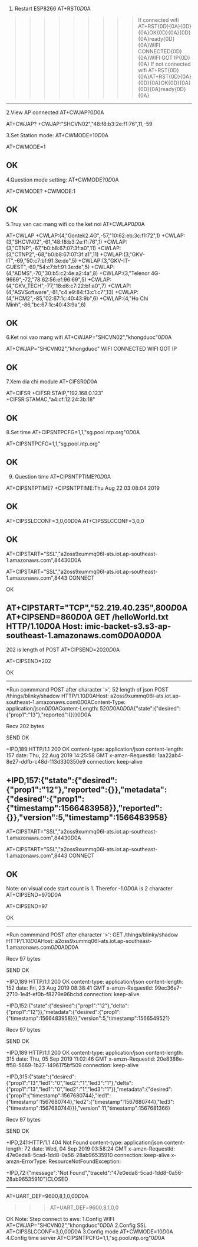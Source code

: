 1. Restart ESP8266 
AT+RST$0D$0A
>>>>>>>>> If connected wifi
AT+RST{0D}{0A}{0D}{0A}OK{0D}{0A}{0D}{0A}ready{0D}{0A}WIFI CONNECTED{0D}{0A}WIFI GOT IP{0D}{0A}
>>>>>>>>> If not connected wifi
AT+RST{0D}{0A}AT+RST{0D}{0A}{0D}{0A}OK{0D}{0A}{0D}{0A}ready{0D}{0A}

------------------------------------------------------------------------------------------------------------------------------------------------------------------------------
2.View AP connected
AT+CWJAP?$0D$0A
>>>>>>>>>
AT+CWJAP?
+CWJAP:"SHCVN02","48:f8:b3:2e:f1:76",11,-59

3.Set Station mode:
AT+CWMODE=1$0D$0A
>>>>>>>>>
AT+CWMODE=1

OK
------------------------------------------------------------------------------------------------------------------------------------------------------------------------------
4.Question mode setting:
AT+CWMODE?$0D$0A
>>>>>>>>>
AT+CWMODE?
+CWMODE:1

OK
------------------------------------------------------------------------------------------------------------------------------------------------------------------------------
5.Truy van cac mang wifi co the ket noi
AT+CWLAP$0D$0A
>>>>>>>>>
AT+CWLAP
+CWLAP:(4,"Gontek2.4G",-57,"10:62:eb:3c:f1:72",1)
+CWLAP:(3,"SHCVN02",-61,"48:f8:b3:2e:f1:76",1)
+CWLAP:(3,"CTNP",-67,"b0:b8:67:07:3f:a0",11)
+CWLAP:(3,"CTNP2",-68,"b0:b8:67:07:3f:a1",11)
+CWLAP:(3,"GKV-IT",-69,"50:c7:bf:91:3e:de",5)
+CWLAP:(3,"GKV-IT-GUEST",-69,"54:c7:bf:91:3e:de",5)
+CWLAP:(4,"ADMS",-70,"30:b5:c2:4e:a2:4a",8)
+CWLAP:(3,"Telenor 4G-9669",-72,"78:62:56:ef:96:69",5)
+CWLAP:(4,"GKV_TECH",-77,"18:d6:c7:22:bf:a0",7)
+CWLAP:(4,"ASVSoftware",-81,"c4:e9:84:f3:c1:c7",13)
+CWLAP:(4,"HCM2",-85,"02:67:1c:40:43:9b",6)
+CWLAP:(4,"Ho Chi Minh",-86,"bc:67:1c:40:43:9a",6)

OK
------------------------------------------------------------------------------------------------------------------------------------------------------------------------------
6.Ket noi vao mang wifi
AT+CWJAP="SHCVN02","khongduoc"$0D$0A
>>>>>>>>>
AT+CWJAP="SHCVN02","khongduoc"
WIFI CONNECTED
WIFI GOT IP

OK
------------------------------------------------------------------------------------------------------------------------------------------------------------------------------
7.Xem dia chi module
AT+CIFSR$0D$0A
>>>>>>>>>
AT+CIFSR
+CIFSR:STAIP,"192.168.0.123"
+CIFSR:STAMAC,"a4:cf:12:24:3b:18"

OK
------------------------------------------------------------------------------------------------------------------------------------------------------------------------------
8.Set time
AT+CIPSNTPCFG=1,1,"sg.pool.ntp.org"$0D$0A
>>>>>>>>>
AT+CIPSNTPCFG=1,1,"sg.pool.ntp.org"

OK
------------------------------------------------------------------------------------------------------------------------------------------------------------------------------
9. Question time
AT+CIPSNTPTIME?$0D$0A
>>>>>>>>>
AT+CIPSNTPTIME?
+CIPSNTPTIME:Thu Aug 22 03:08:04 2019

OK
------------------------------------------------------------------------------------------------------------------------------------------------------------------------------
AT+CIPSSLCCONF=3,0,0$0D$0A
AT+CIPSSLCCONF=3,0,0

OK
------------------------------------------------------------------------------------------------------------------------------------------------------------------------------
AT+CIPSTART="SSL","a2oss9xummq06l-ats.iot.ap-southeast-1.amazonaws.com",8443$0D$0A
>>>>>>>>>
AT+CIPSTART="SSL","a2oss9xummq06l-ats.iot.ap-southeast-1.amazonaws.com",8443
CONNECT

OK

AT+CIPSTART="TCP","52.219.40.235",80$0D$0A
AT+CIPSEND=86$0D$0A
GET /helloWorld.txt HTTP/1.1$0D$0A
Host: imic-backet-s3.s3-ap-southeast-1.amazonaws.com$0D$0A$0D$0A
------------------------------------------------------------------------------------------------------------------------------------------------------------------------------
202 is length of POST
AT+CIPSEND=202$0D$0A
>>>>>>>>>
AT+CIPSEND=202

OK

>
------------------------------------------------------------------------------------------------------------------------------------------------------------------------------
*Run commmand POST after character '>', 52 length of json
POST /things/blinky/shadow HTTP/1.1$0D$0AHost: a2oss9xummq06l-ats.iot.ap-southeast-1.amazonaws.com$0D$0AContent-Type: application/json$0D$0AContent-Length: 52$0D$0A$0D$0A{"state":{"desired":{"prop1":"13"},"reported":{}}}$0D$0A
>>>>>>>>>
Recv 202 bytes

SEND OK

+IPD,189:HTTP/1.1 200 OK
content-type: application/json
content-length: 157
date: Thu, 22 Aug 2019 14:25:58 GMT
x-amzn-RequestId: 1aa22ab4-8e27-ddfb-c48d-113d330350e9
connection: keep-alive


+IPD,157:{"state":{"desired":{"prop1":"12"},"reported":{}},"metadata":{"desired":{"prop1":{"timestamp":1566483958}},"reported":{}},"version":5,"timestamp":1566483958}
------------------------------------------------------------------------------------------------------------------------------------------------------------------------------
AT+CIPSTART="SSL","a2oss9xummq06l-ats.iot.ap-southeast-1.amazonaws.com",8443$0D$0A
>>>>>>>>>
AT+CIPSTART="SSL","a2oss9xummq06l-ats.iot.ap-southeast-1.amazonaws.com",8443
CONNECT

OK
------------------------------------------------------------------------------------------------------------------------------------------------------------------------------
Note: on visual code start count is 1. Therefor -1.$0D$0A is 2 character
AT+CIPSEND=97$0D$0A
>>>>>>>>>
AT+CIPSEND=97

OK

>
------------------------------------------------------------------------------------------------------------------------------------------------------------------------------
*Run commmand POST after character '>':
GET /things/blinky/shadow HTTP/1.1$0D$0AHost: a2oss9xummq06l-ats.iot.ap-southeast-1.amazonaws.com$0D$0A$0D$0A

>
Recv 97 bytes

SEND OK

+IPD,189:HTTP/1.1 200 OK
content-type: application/json
content-length: 152
date: Fri, 23 Aug 2019 08:38:41 GMT
x-amzn-RequestId: 99ec36e7-2710-1e4f-ef0b-f8279e96bcbd
connection: keep-alive


+IPD,152:{"state":{"desired":{"prop1":"12"},"delta":{"prop1":"12"}},"metadata":{"desired":{"prop1":{"timestamp":1566483958}}},"version":5,"timestamp":1566549521}

>
Recv 97 bytes

SEND OK

+IPD,189:HTTP/1.1 200 OK
content-type: application/json
content-length: 315
date: Thu, 05 Sep 2019 11:02:46 GMT
x-amzn-RequestId: 20e8388e-ff58-5669-1b27-1496175bf509
connection: keep-alive


+IPD,315:{"state":{"desired":{"prop1":"13","led1":"0","led2":"1","led3":"1"},"delta":{"prop1":"13","led1":"0","led2":"1","led3":"1"}},"metadata":{"desired":{"prop1":{"timestamp":1567680744},"led1":{"timestamp":1567680744},"led2":{"timestamp":1567680744},"led3":{"timestamp":1567680744}}},"version":11,"timestamp":1567681366}

>
Recv 97 bytes

SEND OK

+IPD,241:HTTP/1.1 404 Not Found
content-type: application/json
content-length: 72
date: Wed, 04 Sep 2019 03:58:24 GMT
x-amzn-RequestId: 47e0eda8-5cad-1dd8-0a56-28ab96535910
connection: keep-alive
x-amzn-ErrorType: ResourceNotFoundException:


+IPD,72:{"message":"Not Found","traceId":"47e0eda8-5cad-1dd8-0a56-28ab96535910"}CLOSED

------------------------------------------------------------------------------------------------------------------------------------------------------------------------------
AT+UART_DEF=9600,8,1,0,0$0D$0A
>>>AT+UART_DEF=9600,8,1,0,0

OK
Note: Step connect to aws:
1.Config WIFI
AT+CWJAP="SHCVN02","khongduoc"$0D$0A
2.Config SSL
AT+CIPSSLCCONF=3,0,0$0D$0A
3.Config mode
AT+CWMODE=1$0D$0A
4.Config time server
AT+CIPSNTPCFG=1,1,"sg.pool.ntp.org"$0D$0A